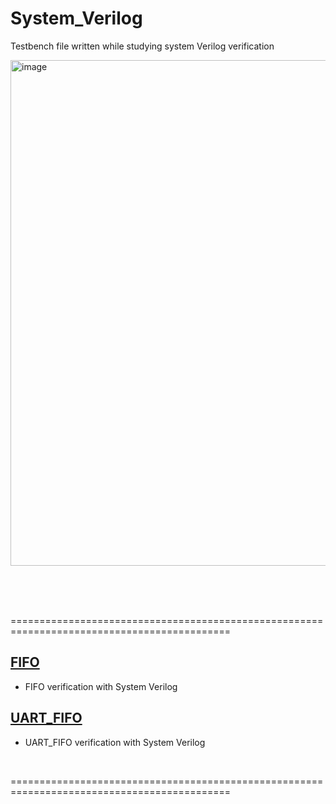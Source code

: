 # System_Verilog
Testbench file written while studying system Verilog verification

<img width="995" height="809" alt="image" src="https://github.com/user-attachments/assets/c095416f-c01b-472c-9502-c3b69c8925ae" />

<br><br><br>

============================================================================================
<br>

## [FIFO](https://github.com/J-HanRyang/System_Verilog/tree/main/FIFO)
- FIFO verification with System Verilog

## [UART_FIFO](https://github.com/J-HanRyang/System_Verilog/tree/main/UART_FIFO)
- UART_FIFO verification with System Verilog
<br>
  
============================================================================================
